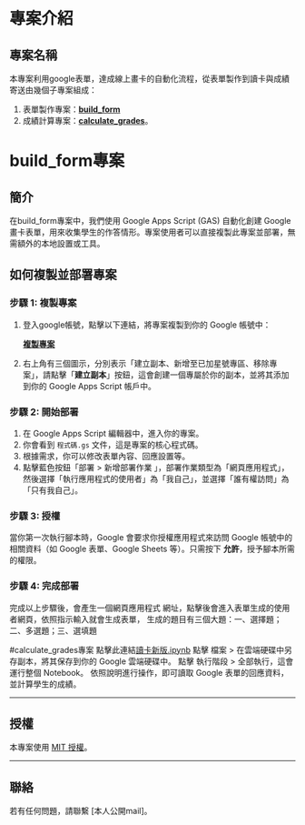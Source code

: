 # 專案介紹
## 專案名稱
本專案利用google表單，達成線上畫卡的自動化流程，從表單製作到讀卡與成績寄送由幾個子專案組成：
1. 表單製作專案：[**build_form**](#build_form專案)
2. 成績計算專案：[**calculate_grades**](#calculate_grades專案)。


# build_form專案

## 簡介
在build_form專案中，我們使用 Google Apps Script (GAS) 自動化創建 Google 畫卡表單，用來收集學生的作答情形。專案使用者可以直接複製此專案並部署，無需額外的本地設置或工具。

## 如何複製並部署專案

### 步驟 1: 複製專案

1. 登入google帳號，點擊以下連結，將專案複製到你的 Google 帳號中：

   [**複製專案**](https://script.google.com/home/projects/1jVlsuye57oIkpBsYabYH9LEnT06GjJruFoQssRtJpPJxpBC-RNEIciZX?pli=1)

2. 右上角有三個圖示，分別表示「建立副本、新增至已加星號專區、移除專案」，請點擊「**建立副本**」按鈕，這會創建一個專屬於你的副本，並將其添加到你的 Google Apps Script 帳戶中。

### 步驟 2: 開始部署

1. 在 Google Apps Script 編輯器中，進入你的專案。
2. 你會看到 `程式碼.gs` 文件，這是專案的核心程式碼。
3. 根據需求，你可以修改表單內容、回應設置等。
4. 點擊藍色按鈕「部署 > 新增部署作業 」，部署作業類型為「網頁應用程式」，然後選擇「執行應用程式的使用者」為「我自己」，並選擇「誰有權訪問」為「只有我自己」。

### 步驟 3: 授權

當你第一次執行腳本時，Google 會要求你授權應用程式來訪問 Google 帳號中的相關資料（如 Google 表單、Google Sheets 等）。只需按下 **允許**，授予腳本所需的權限。

### 步驟 4: 完成部署

完成以上步驟後，會產生一個網頁應用程式
網址，點擊後會進入表單生成的使用者網頁，依照指示輸入就會生成表單，
生成的題目有三個大題：一、選擇題；二、多選題；三、選填題


#calculate_grades專案
點擊此連結[讀卡新版.ipynb](https://colab.research.google.com/drive/1olh4g38J187Y7CBLHPC2Nzpsuvf5A0pF?usp=sharing)
點擊 檔案 > 在雲端硬碟中另存副本，將其保存到你的 Google 雲端硬碟中。
點擊 執行階段 > 全部執行，這會運行整個 Notebook。
依照說明進行操作，即可讀取 Google 表單的回應資料，並計算學生的成績。



---

## 授權

本專案使用 [MIT 授權](LICENSE)。

---

## 聯絡

若有任何問題，請聯繫 \[本人公開mail]。

